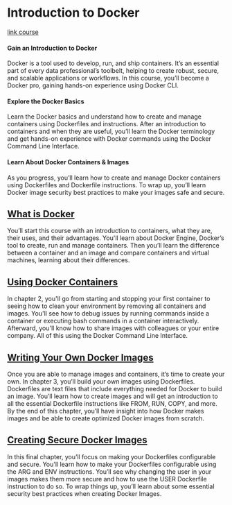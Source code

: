 # Introduction to Docker

[link course](https://app.datacamp.com/learn/courses/introduction-to-docker)

#### Gain an Introduction to Docker
Docker is a tool used to develop, run, and ship containers. It’s an essential part of every data professional’s toolbelt, helping to create robust, secure, and scalable applications or workflows. In this course, you’ll become a Docker pro, gaining hands-on experience using Docker CLI.

#### Explore the Docker Basics
Learn the Docker basics and understand how to create and manage containers using Dockerfiles and instructions. After an introduction to containers and when they are useful, you’ll learn the Docker terminology and get hands-on experience with Docker commands using the Docker Command Line Interface.

#### Learn About Docker Containers & Images
As you progress, you’ll learn how to create and manage Docker containers using Dockerfiles and Dockerfile instructions. To wrap up, you’ll learn Docker image security best practices to make your images safe and secure. 


## [What is Docker](./01_what_is_docker/)

You’ll start this course with an introduction to containers, what they are, their uses, and their advantages. You'll learn about Docker Engine, Docker’s tool to create, run and manage containers. Then you’ll learn the difference between a container and an image and compare containers and virtual machines, learning about their differences.

## [Using Docker Containers](./02_using_docker_containers/)

In chapter 2, you'll go from starting and stopping your first container to seeing how to clean your environment by removing all containers and images. You'll see how to debug issues by running commands inside a container or executing bash commands in a container interactively. Afterward, you'll know how to share images with colleagues or your entire company. All of this using the Docker Command Line Interface. 

## [Writing Your Own Docker Images](./03_writing_your_own_docker_images/)

Once you are able to manage images and containers, it’s time to create your own. In chapter 3, you’ll build your own images using Dockerfiles. Dockerfiles are text files that include everything needed for Docker to build an image. You’ll learn how to create images and will get an introduction to all the essential Dockerfile instructions like FROM, RUN, COPY, and more. By the end of this chapter, you’ll have insight into how Docker makes images and be able to create optimized Docker images from scratch. 

## [Creating Secure Docker Images](./04_creating_secure_docker_images/)

In this final chapter, you’ll focus on making your Dockerfiles configurable and secure. You'll learn how to make your Dockerfiles configurable using the ARG and ENV instructions. You’ll see why changing the user in your images makes them more secure and how to use the USER Dockerfile instruction to do so. To wrap things up, you’ll learn about some essential security best practices when creating Docker Images. 